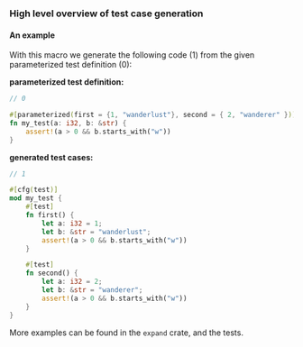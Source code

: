 ### High level overview of test case generation

#### An example

With this macro we generate the following code (1) from the given parameterized test definition (0):

**parameterized test definition:**

```rust
// 0

#[parameterized(first = {1, "wanderlust"}, second = { 2, "wanderer" })]
fn my_test(a: i32, b: &str) {
    assert!(a > 0 && b.starts_with("w"))
}
```


**generated test cases:**
```rust
// 1

#[cfg(test)]
mod my_test {
    #[test]
    fn first() {
        let a: i32 = 1;
        let b: &str = "wanderlust";
        assert!(a > 0 && b.starts_with("w"))
    }

    #[test]
    fn second() {
        let a: i32 = 2;
        let b: &str = "wanderer";
        assert!(a > 0 && b.starts_with("w"))
    }
}
```

More examples can be found in the `expand` crate, and the tests.
